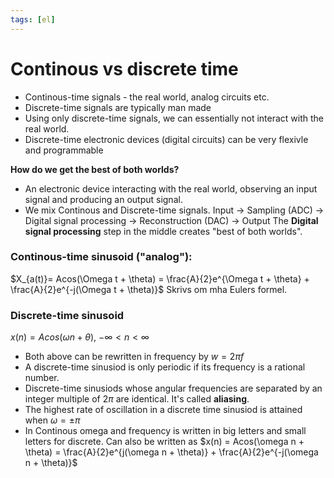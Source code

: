 ```yaml
---
tags: [el]
---
```

# Continous vs discrete time
- Continous-time signals - the real world, analog circuits etc. 
- Discrete-time signals are typically man made
- Using only discrete-time signals, we can essentially not interact with the real world.
- Discrete-time electronic devices (digital circuits) can be very flexivle and programmable

**How do we get the best of both worlds?**
- An electronic device interacting with the real world, observing an input signal and producing an output signal. 
- We mix Continous and Discrete-time signals.
Input -> Sampling (ADC) -> Digital signal processing -> Reconstruction (DAC) -> Output
The **Digital signal processing** step in the middle creates "best of both worlds".

### Continous-time sinusoid ("analog"):
$X_{a(t)}= Acos(\Omega t + \theta) = \frac{A}{2}e^{\Omega t + \theta} + \frac{A}{2}e^{-j(\Omega t + \theta)}$ 
Skrivs om mha Eulers formel. 

### Discrete-time sinusoid
$x(n) = Acos(\omega n + \theta)$, $-\infty < n < \infty$
- Both above can be rewritten in frequency by $w = 2 \pi f$
- A discrete-time sinusiod is only periodic if its frequency is a rational number.
- Discrete-time sinusiods whose angular frequencies are separated by an integer multiple of $2 \pi$ are identical. It's called **aliasing**.
- The highest rate of oscillation in a discrete time sinusiod is attained when $\omega = \pm \pi$
- In Continous omega and frequency is written in big letters and small letters for discrete.
Can also be written as $x(n) = Acos(\omega n + \theta) = \frac{A}{2}e^{j(\omega n + \theta)} + \frac{A}{2}e^{-j(\omega n + \theta)}$

 